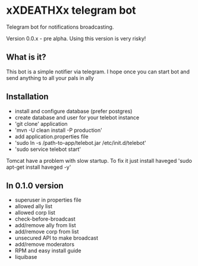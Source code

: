 # xXDEATHXx telegram bot

Telegram bot for notifications broadcasting.
 
Version 0.0.x - pre alpha. Using this version is very risky!

## What is it?

This bot is a simple notifier via telegram. I hope once you can start bot and send anything to all your pals in ally

## Installation

- install and configure database (prefer postgres)
- create database and user for your telebot instance
- 'git clone' application
- 'mvn -U clean install -P production'
- add application.properties file
- 'sudo ln -s /path-to-app/telebot.jar /etc/init.d/telebot'
- 'sudo service telebot start'

Tomcat have a problem with slow startup. To fix it just install haveged
'sudo apt-get install haveged -y'

## In 0.1.0 version
- superuser in properties file
- allowed ally list
- allowed corp list
- check-before-broadcast
- add/remove ally from list
- add/remove corp from list
- unsecured API to make broadcast
- add/remove moderators
- RPM and easy install guide
- liquibase


